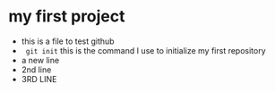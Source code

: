 # my first project
- this is a file to test github
- ` git init` this is the command I use to initialize my first repository
- a new line
- 2nd line
- 3RD LINE
